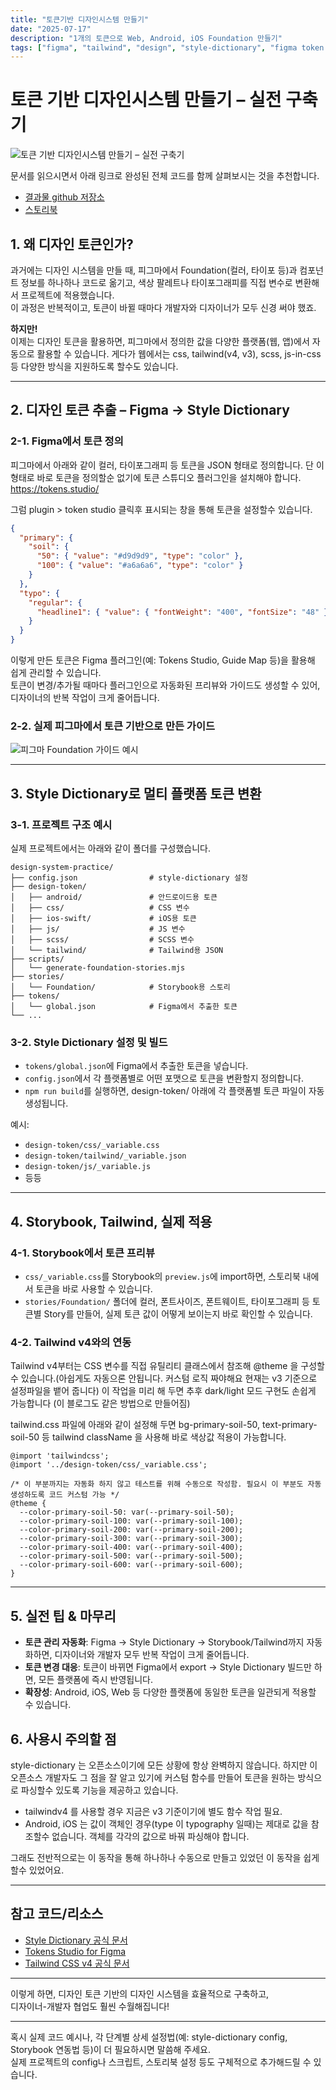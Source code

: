 ```yaml
---
title: "토큰기반 디자인시스템 만들기"
date: "2025-07-17"
description: "1개의 토큰으로 Web, Android, iOS Foundation 만들기"
tags: ["figma", "tailwind", "design", "style-dictionary", "figma token studio"]
---
```



# 토큰 기반 디자인시스템 만들기 – 실전 구축기

![토큰 기반 디자인시스템 만들기 – 실전 구축기](/images/token-design-system/token-design-system-main-img.png)

문서를 읽으시면서 아래 링크로 완성된 전체 코드를 함께 살펴보시는 것을 추천합니다.
- [결과물 github 저장소](https://github.com/majac6/design-system-practice)
- [스토리북](https://design-system-practice.vercel.app/)

## 1. 왜 디자인 토큰인가?

과거에는 디자인 시스템을 만들 때, 피그마에서 Foundation(컬러, 타이포 등)과 컴포넌트 정보를 하나하나 코드로 옮기고, 색상 팔레트나 타이포그래피를 직접 변수로 변환해서 프로젝트에 적용했습니다.  
이 과정은 반복적이고, 토큰이 바뀔 때마다 개발자와 디자이너가 모두 신경 써야 했죠.

**하지만!**  
이제는 디자인 토큰을 활용하면, 피그마에서 정의한 값을 다양한 플랫폼(웹, 앱)에서 자동으로 활용할 수 있습니다.
게다가 웹에서는 css, tailwind(v4, v3), scss, js-in-css 등 다양한 방식을 지원하도록 할수도 있습니다.

---

## 2. 디자인 토큰 추출 – Figma → Style Dictionary

### 2-1. Figma에서 토큰 정의

피그마에서 아래와 같이 컬러, 타이포그래피 등 토큰을 JSON 형태로 정의합니다.
단 이 형태로 바로 토큰을 정의할순 없기에 토큰 스튜디오 플러그인을 설치해야 합니다.
https://tokens.studio/

그럼 plugin > token studio 클릭후 표시되는 창을 통해 토큰을 설정할수 있습니다.

```json
{
  "primary": {
    "soil": {
      "50": { "value": "#d9d9d9", "type": "color" },
      "100": { "value": "#a6a6a6", "type": "color" }
    }
  },
  "typo": {
    "regular": {
      "headline1": { "value": { "fontWeight": "400", "fontSize": "48" }, "type": "typography" }
    }
  }
}
```

이렇게 만든 토큰은 Figma 플러그인(예: Tokens Studio, Guide Map 등)을 활용해 쉽게 관리할 수 있습니다.  
토큰이 변경/추가될 때마다 플러그인으로 자동화된 프리뷰와 가이드도 생성할 수 있어, 디자이너의 반복 작업이 크게 줄어듭니다.

### 2-2. 실제 피그마에서 토큰 기반으로 만든 가이드
![피그마 Foundation 가이드 예시](/images/token-design-system/figma-foundations.png)

---

## 3. Style Dictionary로 멀티 플랫폼 토큰 변환

### 3-1. 프로젝트 구조 예시

실제 프로젝트에서는 아래와 같이 폴더를 구성했습니다.

```
design-system-practice/
├── config.json                # style-dictionary 설정
├── design-token/
│   ├── android/               # 안드로이드용 토큰
│   ├── css/                   # CSS 변수
│   ├── ios-swift/             # iOS용 토큰
│   ├── js/                    # JS 변수
│   ├── scss/                  # SCSS 변수
│   └── tailwind/              # Tailwind용 JSON
├── scripts/
│   └── generate-foundation-stories.mjs
├── stories/
│   └── Foundation/            # Storybook용 스토리
├── tokens/
│   └── global.json            # Figma에서 추출한 토큰
└── ...
```

### 3-2. Style Dictionary 설정 및 빌드

- `tokens/global.json`에 Figma에서 추출한 토큰을 넣습니다.
- `config.json`에서 각 플랫폼별로 어떤 포맷으로 토큰을 변환할지 정의합니다.
- `npm run build`를 실행하면, design-token/ 아래에 각 플랫폼별 토큰 파일이 자동 생성됩니다.

예시:
- `design-token/css/_variable.css`  
- `design-token/tailwind/_variable.json`  
- `design-token/js/_variable.js`  
- 등등

---

## 4. Storybook, Tailwind, 실제 적용

### 4-1. Storybook에서 토큰 프리뷰

- `css/_variable.css`를 Storybook의 `preview.js`에 import하면, 스토리북 내에서 토큰을 바로 사용할 수 있습니다.
- `stories/Foundation/` 폴더에 컬러, 폰트사이즈, 폰트웨이트, 타이포그래피 등 토큰별 Story를 만들어, 실제 토큰 값이 어떻게 보이는지 바로 확인할 수 있습니다.

### 4-2. Tailwind v4와의 연동

Tailwind v4부터는 CSS 변수를 직접 유틸리티 클래스에서 참조해 @theme 을 구성할수 있습니다.(아쉽게도 자동으론 안됩니다. 커스텀 로직 짜야해요 현재는 v3 기준으로 설정파일을 뱉어 줍니다)
이 작업을 미리 해 두면 추후 dark/light 모드 구현도 손쉽게 가능합니다 (이 블로그도 같은 방법으로 만들어짐)

tailwind.css 파일에 아래와 같이 설정해 두면
bg-primary-soil-50, text-primary-soil-50 등 tailwind className 을 사용해 바로 색상값 적용이 가능합니다.
```
@import 'tailwindcss';
@import '../design-token/css/_variable.css';

/* 이 부분까지는 자동화 하지 않고 테스트를 위해 수동으로 작성함. 필요시 이 부분도 자동 생성하도록 코드 커스텀 가능 */
@theme {
  --color-primary-soil-50: var(--primary-soil-50);
  --color-primary-soil-100: var(--primary-soil-100);
  --color-primary-soil-200: var(--primary-soil-200);
  --color-primary-soil-300: var(--primary-soil-300);
  --color-primary-soil-400: var(--primary-soil-400);
  --color-primary-soil-500: var(--primary-soil-500);
  --color-primary-soil-600: var(--primary-soil-600);
}
```

---

## 5. 실전 팁 & 마무리

- **토큰 관리 자동화**: Figma → Style Dictionary → Storybook/Tailwind까지 자동화하면, 디자이너와 개발자 모두 반복 작업이 크게 줄어듭니다.
- **토큰 변경 대응**: 토큰이 바뀌면 Figma에서 export → Style Dictionary 빌드만 하면, 모든 플랫폼에 즉시 반영됩니다.
- **확장성**: Android, iOS, Web 등 다양한 플랫폼에 동일한 토큰을 일관되게 적용할 수 있습니다.


## 6. 사용시 주의할 점

style-dictionary 는 오픈소스이기에 모든 상황에 항상 완벽하지 않습니다. 하지만 이 오픈소스 개발자도 그 점을 잘 알고 있기에 커스텀 함수를 만들어 토큰을 원하는 방식으로 파싱할수 있도록 기능을 제공하고 있습니다.

- tailwindv4 를 사용할 경우 지금은 v3 기준이기에 별도 함수 작업 필요.
- Android, iOS 는 값이 객체인 경우(type 이 typography 일때)는 제대로 값을 참조할수 없습니다. 객체를 각각의 값으로 바꿔 파싱해야 합니다.

그래도 전반적으로는 이 동작을 통해 하나하나 수동으로 만들고 있었던 이 동작을 쉽게 할수 있었어요.

---

## 참고 코드/리소스

- [Style Dictionary 공식 문서](https://amzn.github.io/style-dictionary/)
- [Tokens Studio for Figma](https://tokens.studio/)
- [Tailwind CSS v4 공식 문서](https://tailwindcss.com/docs/theme)

---

이렇게 하면, 디자인 토큰 기반의 디자인 시스템을 효율적으로 구축하고,  
디자이너-개발자 협업도 훨씬 수월해집니다!

---

혹시 실제 코드 예시나, 각 단계별 상세 설정법(예: style-dictionary config, Storybook 연동법 등)이 더 필요하시면 말씀해 주세요.  
실제 프로젝트의 config나 스크립트, 스토리북 설정 등도 구체적으로 추가해드릴 수 있습니다.

